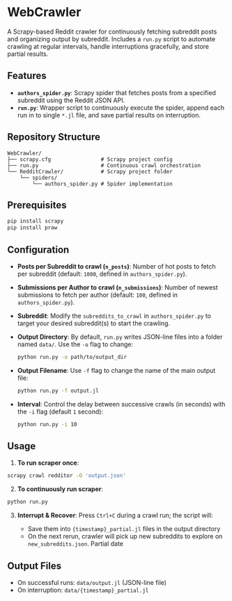 # WebCrawler
A Scrapy-based Reddit crawler for continuously fetching subreddit posts and organizing output by subreddit. Includes a `run.py` script to automate crawling at regular intervals, handle interruptions gracefully, and store partial results.

## Features

* **`authors_spider.py`**: Scrapy spider that fetches posts from a specified subreddit using the Reddit JSON API.
* **`run.py`**: Wrapper script to continuously execute the spider, append each run in to single `*.jl` file, and save partial results on interruption.

## Repository Structure

```
WebCrawler/
├── scrapy.cfg                # Scrapy project config
├── run.py                    # Continuous crawl orchestration
└── RedditCrawler/            # Scrapy project folder
    └── spiders/
        └── authors_spider.py # Spider implementation
```

## Prerequisites

```bash
pip install scrapy
pip install praw
```

## Configuration

* **Posts per Subreddit to crawl (`n_posts`)**: Number of hot posts to fetch per subreddit (default: `1000`, defined in `authors_spider.py`).
* **Submissions per Author to crawl (`n_submissions`)**: Number of newest submissions to fetch per author (default: `100`, defined in `authors_spider.py`).
* **Subreddit**: Modify the `subreddits_to_crawl` in `authors_spider.py` to target your desired subreddit(s) to start the crawling.
* **Output Directory**: By default, `run.py` writes JSON-line files into a folder named `data/`. Use the `-o` flag to change:

  ```bash
  python run.py -o path/to/output_dir
  ```
* **Output Filename**: Use `-f` flag to change the name of the main output file:

  ```bash
  python run.py -f output.jl
  ```
* **Interval**: Control the delay between successive crawls (in seconds) with the `-i` flag (default `1` second):

  ```bash
  python run.py -i 10
  ```

## Usage

1. **To run scraper once**:
```bash
scrapy crawl redditor -O 'output.json'
```

2. **To continuously run scraper**:
```bash
python run.py
```

3. **Interrupt & Recover**: Press `Ctrl+C` during a crawl run; the script will:

   * Save them into `{timestamp}_partial.jl` files in the output directory
   * On the next rerun, crawler will pick up new subreddits to explore on `new_subreddits.json`. Partial date 

## Output Files

* On successful runs: `data/output.jl` (JSON-line file)
* On interruption: `data/{timestamp}_partial.jl`



